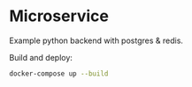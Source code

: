 # Microservice

Example python backend with postgres & redis. 

Build and deploy:

```bash
docker-compose up --build
```
